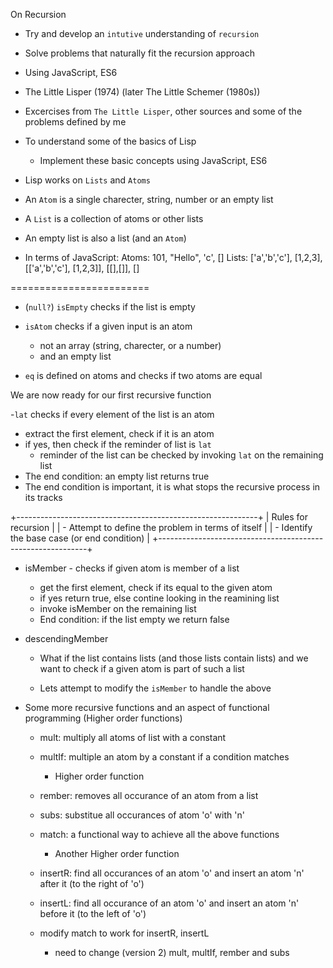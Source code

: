 On Recursion

- Try and develop an `intutive` understanding of `recursion`
- Solve problems that naturally fit the recursion approach 
- Using JavaScript, ES6

- The Little Lisper (1974) (later The Little Schemer (1980s))

- Excercises from `The Little Lisper`, 
    other sources and some of the problems defined by me

- To understand some of the basics of Lisp
    - Implement these basic concepts using JavaScript, ES6

- Lisp works on `Lists` and `Atoms`
- An `Atom` is a single charecter, string, number or an empty list
- A `List` is a collection of atoms or other lists
- An empty list is also a list (and an `Atom`)

- In terms of JavaScript:
    Atoms: 101, "Hello", 'c', []
    Lists: ['a','b','c'], [1,2,3], [['a','b','c'], [1,2,3]], [[],[]], []

========================
- (`null?`) `isEmpty` checks if the list is empty

- `isAtom` checks if a given input is an atom
    - not an array (string, charecter, or a number)
    - and an empty list

- `eq` is defined on atoms and checks if two atoms are equal


We are now ready for our first recursive function

-`lat` checks if every element of the list is an atom

- extract the first element, check if it is an atom
- if yes, then check if the reminder of list is `lat`
     - reminder of the list can be checked by invoking `lat` on the remaining list
- The end condition: an empty list returns true
- The end condition is important, it is what stops the recursive process in its tracks

+------------------------------------------------------------+
| Rules for recursion                                        |
|   - Attempt to define the problem in terms of itself       |
|   - Identify the base case (or end condition)              |
+------------------------------------------------------------+


- isMember - checks if given atom is member of a list
    - get the first element, check if its equal to the given atom
    - if yes return true, else contine looking in the reamining list
    - invoke isMember on the remaining list
    - End condition: if the list empty we return false


- descendingMember 
    - What if the list contains lists (and those lists contain lists)
        and we want to check if a given atom is part of such a list

    - Lets attempt to modify the `isMember` to handle the above



- Some more recursive functions 
    and an aspect of functional programming (Higher order functions)

    - mult: multiply all atoms of list with a constant
    - multIf: multiple an atom by a constant if a condition matches 
        - Higher order function

    - rember: removes all occurance of an atom from a list
    - subs: substitue all occurances of atom 'o' with 'n'

    - match: a functional way to achieve all the above functions
        - Another Higher order function

    - insertR: find all occurances of an atom 'o' 
        and insert an atom 'n' after it (to the right of 'o')
    - insertL: find all occurance of an atom 'o' 
        and insert an atom 'n' before it (to the left of 'o')

    - modify match to work for insertR, insertL
        - need to change (version 2) mult, multIf, rember and subs
    

  






